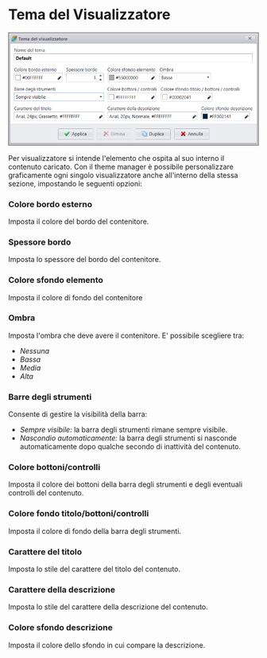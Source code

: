 # Tema del Visualizzatore
![](/img/theme_viewer.png)

Per visualizzatore si intende l'elemento che ospita al suo interno il contenuto caricato.
Con il theme manager è possibile personalizzare graficamente ogni singolo visualizzatore anche all'interno della stessa sezione, impostando le seguenti opzioni:

### Colore bordo esterno
Imposta il colore del bordo del contenitore.

### Spessore bordo
Imposta lo spessore del bordo del contenitore.

### Colore sfondo elemento
Imposta il colore di fondo del contenitore

### Ombra
Imposta l'ombra che deve avere il contenitore. E' possibile scegliere tra:

* _Nessuna_
* _Bassa_
* _Media_
* _Alta_

### Barre degli strumenti
Consente di gestire la visibilità della barra:

* _Sempre visibile:_ la barra degli strumenti rimane sempre visibile.
* _Nascondio automaticamente:_ la barra degli strumenti si nasconde automaticamente dopo qualche secondo di inattività del contenuto.

### Colore bottoni/controlli
Imposta il colore dei bottoni della barra degli strumenti e degli eventuali controlli del contenuto.

### Colore fondo titolo/bottoni/controlli
Imposta il colore di fondo della barra degli strumenti.

### Carattere del titolo
Imposta lo stile del carattere del titolo del contenuto.

### Carattere della descrizione
Imposta lo stile del carattere della descrizione del contenuto.

### Colore sfondo descrizione
Imposta il colore dello sfondo in cui compare la descrizione.
